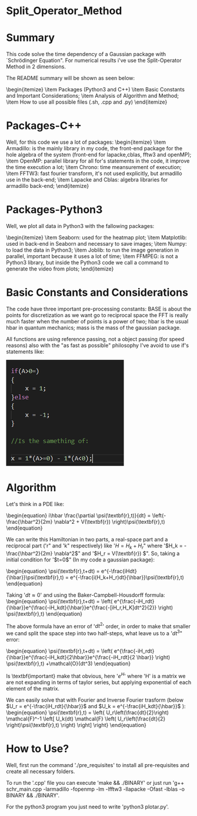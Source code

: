 # Split_Operator_Method

# Summary

This code solve the time dependency of a Gaussian package with ´Schrödinger  Equation". For numerical results i've use the Split-Operator Method in 2 dimensions.

The README summary will be shown as seen below:

\begin{itemize}
    \item Packages (Python3 and C++)
    \item Basic Constants and Important Considerations;
    \item Analysis of Algorithm and Method;
    \item How to use all possible files (.sh, .cpp and .py)
\end{itemize}

# Packages-C++
Well, for this code we use a lot of packages:
\begin{itemize}
    \item Armadillo: is the mainly library in my code, the front-end package for the hole algebra of the system (front-end for lapacke,cblas, fftw3 and openMP);
    \item OpenMP: parallel library for all for's statements in the code, it improve the time execution a lot;
    \item Chrono: time meansurement of execution;
    \item FFTW3: fast fourier transform, it's not used explicitly, but armadillo use in the back-end;
    \item Lapacke and Cblas: algebra libraries for armadillo back-end;
\end{itemize}

# Packages-Python3
Well, we plot all data in Python3 with the fallowing packages:

\begin{itemize}
    \item Seaborn: used for the heatmap plot;
    \item Matplotlib: used in back-end in Seaborn and necessary to save images;
    \item Numpy:  to load the data in Python3;
    \item Joblib: to run the image generation in parallel, important because it uses a lot of time;
    \item FFMPEG: is not a Python3 library, but inside the Python3 code we call a command to generate the video from plots;
\end{itemize}

# Basic Constants and Considerations 
The code have three important pre-processing constants: BASE is about the points for discretization as we want go to reciprocal space the FFT is really much faster when the number of points is a power of two; hbar is the usual hbar in quantum mechanics; mass is the mass of the gaussian package.

All functions are using reference passing, not a object passing (for speed reasons) also with the "as fast as possible" philosophy I've avoid to use if's statements like:

![Comaparision](comp.png)

# Algorithm

Let's think in a PDE like:

\begin{equation}
    i\hbar \frac{\partial \psi(\textbf{r},t)}{dt} = \left(-\frac{\hbar^2}{2m} \nabla^2 + V(\textbf{r}) \right)\psi(\textbf{r},t)
\end{equation}

We can write this Hamiltonian in two parts, a real-space part and a reciprocal part ('r" and 'k" respectively) like '$H = H_k + H_r$" where '$H_k = -\frac{\hbar^2}{2m} \nabla^2$" and '$H_r = V(\textbf{r}) $". So, taking a initial condition for '$t=0$" (In my code a gaussian package):

\begin{equation}
    \psi(\textbf{r},t+dt) = e^{-\frac{iHdt}{\hbar}}\psi(\textbf{r},t) = e^{-\frac{i(H_k+H_r)dt}{\hbar}}\psi(\textbf{r},t) 
\end{equation}

Taking '$dt \approx 0$' and using the Baker-Campbell-Housdorff formula:
\begin{equation}
    \psi(\textbf{r},t+dt) = \left( e^{\frac{-iH_rdt}{\hbar}}e^{\frac{-iH_kdt}{\hbar}}e^{\frac{-[iH_r,H_K]dt^2}{2}} \right) \psi(\textbf{r},t)
\end{equation}

The above formula have an error of '$dt^2$' order, in order to make that smaller we cand split the space step into two half-steps, what leave us to a '$dt^3$" error:

\begin{equation}
    \psi(\textbf{r},t+dt) = \left( e^{\frac{-iH_rdt}{\hbar}}e^{\frac{-iH_kdt}{2\hbar}}e^{\frac{-iH_rdt}{2 \hbar}} \right) \psi(\textbf{r},t) +\mathcal{O}(dt^3)
\end{equation}

Is \textbf{important} make that obvious, here '$e^{H}$' where 'H' is a matrix we are not expanding in terms of taylor series, but applying exponential of each element of the matrix.

We can easily solve that with Fourier and Inverse Fourier trasform (below $U_r = e^{-\frac{iH_rdt}{\hbar}}$ and $U_k = e^{-\frac{iH_kdt}{\hbar}}$ ):
\begin{equation}
    \psi(\textbf{r},t) = 
    \left\{
    U_r\left(\frac{dt}{2}\right) \mathcal{F}^-1
    \left[
    U_k(dt) \mathcal{F} 
    \left( U_r\left(\frac{dt}{2} \right)\psi(\textbf{r},t)
    \right)
    \right]
    \right\}
\end{equation}

# How to Use?
Well, first run the command './pre\_requisites' to install all pre-requisites and create all necessary folders.

To run the '.cpp' file you can execute 'make && ./BINARY'  or just run 'g++ schr\_main.cpp -larmadillo -fopenmp -lm -lfftw3 -llapacke -Ofast -lblas -o BINARY && ./BINARY'.

For the python3 program you just need to write 'python3 plotar.py'.

